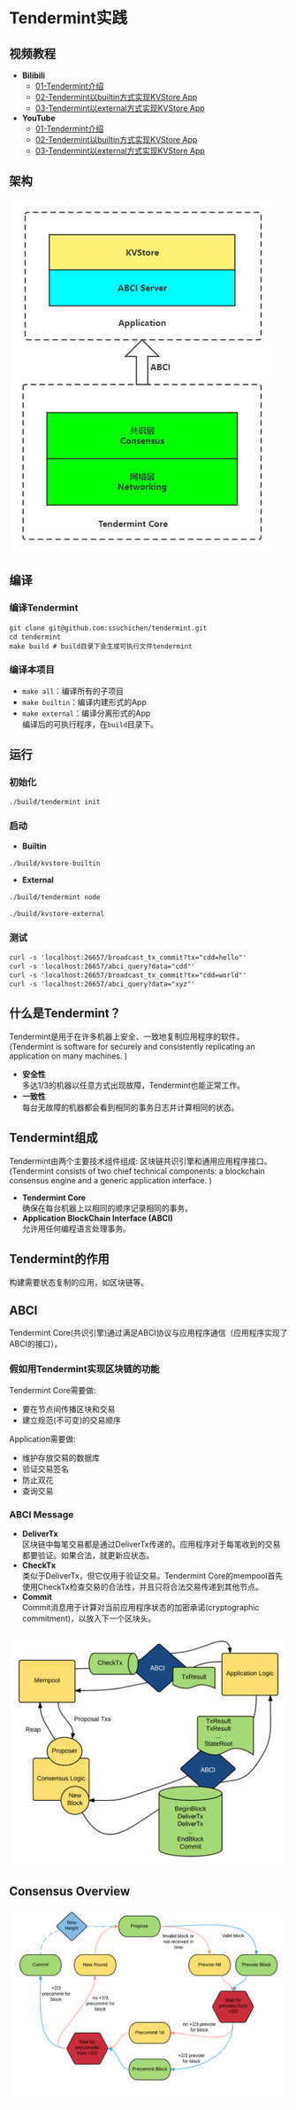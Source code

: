# Tendermint实践

## 视频教程
* **Bilibili**
  * [01-Tendermint介绍](https://www.bilibili.com/video/BV1KV4y157PV/?spm_id_from=333.999.0.0&vd_source=79484a601afa1e7d36a00ef527669e7e)
  * [02-Tendermint以builtin方式实现KVStore App](https://www.bilibili.com/video/BV1ve411V7eE/?spm_id_from=333.999.0.0&vd_source=79484a601afa1e7d36a00ef527669e7e)
  * [03-Tendermint以external方式实现KVStore App](https://www.bilibili.com/video/BV1SM411r7ZF/?spm_id_from=333.999.0.0&vd_source=79484a601afa1e7d36a00ef527669e7e)
* **YouTube**
  * [01-Tendermint介绍](https://www.youtube.com/watch?v=IR9Lp0q4VAM&list=PL9aoThVN5PLlNNmBfXU_K2RAE6bO2xOz5&index=1)
  * [02-Tendermint以builtin方式实现KVStore App](https://www.youtube.com/watch?v=IWXnO6Z3kOE&list=PL9aoThVN5PLlNNmBfXU_K2RAE6bO2xOz5&index=2)
  * [03-Tendermint以external方式实现KVStore App](https://www.youtube.com/watch?v=VYOT3unzehk&list=PL9aoThVN5PLlNNmBfXU_K2RAE6bO2xOz5&index=3)

## 架构
![avatar](./docs/imgs/architecture.png)

## 编译
### 编译Tendermint
```
git clone git@github.com:ssuchichen/tendermint.git
cd tendermint
make build # build目录下会生成可执行文件tendermint
```
### 编译本项目
* `make all`：编译所有的子项目
* `make builtin`：编译内建形式的App
* `make external`：编译分离形式的App  
编译后的可执行程序，在`build`目录下。

## 运行
### 初始化
```
./build/tendermint init
```
### 启动
* **Builtin**
```
./build/kvstore-builtin
```
* **External**
```
./build/tendermint node
```
```
./build/kvstore-external
```
### 测试
```
curl -s 'localhost:26657/broadcast_tx_commit?tx="cdd=hello"'
curl -s 'localhost:26657/abci_query?data="cdd"'
curl -s 'localhost:26657/broadcast_tx_commit?tx="cdd=world"'
curl -s 'localhost:26657/abci_query?data="xyz"'
```

## 什么是Tendermint？
Tendermint是用于在许多机器上安全、一致地复制应用程序的软件。(Tendermint is software for securely and consistently replicating an application on many machines. )
* **安全性**  
多达1/3的机器以任意方式出现故障，Tendermint也能正常工作。
* **一致性**  
每台无故障的机器都会看到相同的事务日志并计算相同的状态。

## Tendermint组成
Tendermint由两个主要技术组件组成: 区块链共识引擎和通用应用程序接口。(Tendermint consists of two chief technical components: a blockchain consensus engine and a generic application interface. )
* **Tendermint Core**  
确保在每台机器上以相同的顺序记录相同的事务。
* **Application BlockChain Interface (ABCI)**  
允许用任何编程语言处理事务。

## Tendermint的作用
构建需要状态复制的应用，如区块链等。

## ABCI
Tendermint Core(共识引擎)通过满足ABCI协议与应用程序通信（应用程序实现了ABCI的接口）。
### 假如用Tendermint实现区块链的功能
Tendermint Core需要做:  
* 要在节点间传播区块和交易
* 建立规范(不可变)的交易顺序

Application需要做:  
* 维护存放交易的数据库
* 验证交易签名
* 防止双花
* 查询交易
### ABCI Message
* **DeliverTx**  
  区块链中每笔交易都是通过DeliverTx传递的。应用程序对于每笔收到的交易都要验证。如果合法，就更新应状态。
* **CheckTx**  
  类似于DeliverTx，但它仅用于验证交易。Tendermint Core的mempool首先使用CheckTx检查交易的合法性，并且只将合法交易传递到其他节点。
* **Commit**  
  Commit消息用于计算对当前应用程序状态的加密承诺(cryptographic commitment)，以放入下一个区块头。

![avatar](./docs/imgs/abci.png)

## Consensus Overview
![avatar](./docs/imgs/consensus.png)

